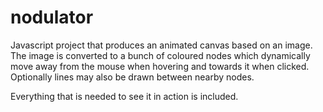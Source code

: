 nodulator
=========

Javascript project that produces an animated canvas based on an image. The image is converted to a bunch of coloured nodes which dynamically move away from the mouse when hovering and towards it when clicked. Optionally lines may also be drawn between nearby nodes.

Everything that is needed to see it in action is included.
